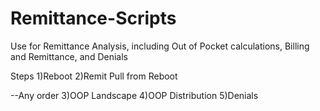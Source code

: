# Remittance-Scripts
Use for Remittance Analysis, including Out of Pocket calculations, Billing and Remittance, and Denials

Steps
1)Reboot 
2)Remit Pull from Reboot

--Any order
3)OOP Landscape
4)OOP Distribution
5)Denials
